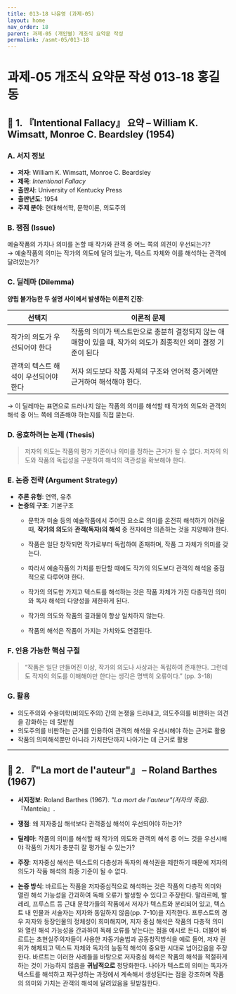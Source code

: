 ```yaml
---
title: 013-18 나윤영 (과제-05)
layout: home
nav_order: 18
parent: 과제-05 (개인별) 개조식 요약문 작성
permalink: /asmt-05/013-18
---
```


# 과제-05 개조식 요약문 작성 013-18 홍길동 

## 📘 1. 『Intentional Fallacy』 요약 – William K. Wimsatt, Monroe C. Beardsley (1954)

### A. 서지 정보  
- **저자**: William K. Wimsatt, Monroe C. Beardsley  
- **제목**: *Intentional Fallacy*  
- **출판사**: University of Kentucky Press 
- **출판년도**: 1954  
- **주제 분야**: 현대해석학, 문학이론, 의도주의


### B. 쟁점 (Issue)  
예술작품의 가치나 의미를 논할 때 작가와 관객 중 어느 쪽의 의견이 우선되는가?  
→ 예술작품의 의미는 작가의 의도에 달려 있는가, 텍스트 자체와 이를 해석하는 관객에 달려있는가?


### C. 딜레마 (Dilemma)  
**양립 불가능한 두 설명 사이에서 발생하는 이론적 긴장**:

| 선택지 | 이론적 문제 |
|--------|-------------|
| 작가의 의도가 우선되어야 한다 | 작품의 의미가 텍스트만으로 충분히 결정되지 않는 애매함이 있을 때, 작가의 의도가 최종적인 의미 결정 기준이 된다 |
| 관객의 텍스트 해석이 우선되어야 한다 | 저자 의도보다 작품 자체의 구조와 언어적 증거에만 근거하여 해석해야 한다. |

→ 이 딜레마는 표면으로 드러나지 않는 작품의 의미를 해석할 때 작가의 의도와 관객의 해석 중 어느 쪽에 의존해야 하는지를 직접 묻는다.


### D. 옹호하려는 논제 (Thesis)  
> 저자의 의도는 작품의 평가 기준이나 의미를 정하는 근거가 될 수 없다. 저자의 의도와 작품의 독립성을 구분하여 해석의 객관성을 확보해야 한다.

### E. 논증 전략 (Argument Strategy)  
- **추론 유형**: 연역, 유추 
- **논증의 구조**:
  기본구조
  - 문학과 미술 등의 예술작품에서 주어진 요소로 의미를 온전히 해석하기 어려울 때, **작가의 의도**와 **관객(독자)의 해석** 중 전자에만 의존하는 것을 지양해야 한다.  
  - 작품은 일단 창작되면 작가로부터 독립하여 존재하며, 작품 그 자체가 의미를 갖는다.   
  - 따라서 예술작품의 가치를 판단할 때에도 작가의 의도보다 관객의 해석을 중점적으로 다루어야 한다.

  - 작가의 의도만 가지고 텍스트를 해석하는 것은 작품 자체가 가진 다층적인 의미와 독자 해석의 다양성을 제한하게 된다.  
  - 작가의 의도와 작품의 결과물이 항상 일치하지 않는다. 
  - 작품의 해석은 작품이 가지는 가치와도 연결된다.  


### F. 인용 가능한 핵심 구절
> “작품은 일단 만들어진 이상, 작가의 의도나 사상과는 독립하여 존재한다. 그런데도 작자의 의도를 이해해야만 한다는 생각은 명백히 오류이다.” (pp. 3-18)  


### G. 활용
- 의도주의와 수용미학(비의도주의) 간의 논쟁을 드러내고, 의도주의를 비판하는 의견을 강화하는 데 뒷받침  
- 의도주의를 비판하는 근거를 인용하여 관객의 해석을 우선시해야 하는 근거로 활용  
- 작품의 의미해석뿐만 아니라 가치판단까지 나아가는 데 근거로 활용

---

## 📘 2. 『"La mort de l'auteur"』 – Roland Barthes (1967)

- **서지정보**: Roland Barthes (1967). *"La mort de l'auteur"(저자의 죽음)*. 『Manteia』.

- **쟁점**: 왜 저자중심 해석보다 관객중심 해석이 우선되어야 하는가? 
- **딜레마**: 작품의 의미를 해석할 때 작가의 의도와 관객의 해석 중 어느 것을 우선시해야 작품의 가치가 충분히 잘 평가될 수 있는가?
- **주장**: 저자중심 해석은 텍스트의 다층성과 독자의 해석권을 제한하기 때문에 저자의 의도가 작품 해석의 최종 기준이 될 수 없다.  
- **논증 방식**:
바르트는 작품을 저자중심적으로 해석하는 것은 작품의 다층적 의미와 열린 해석 가능성을 간과하여 독해 오류가 발생할 수 있다고 주장한다. 말라르메, 발레리, 프루스트 등 근대 문학가들의 작품에서 저자가 텍스트와 분리되어 있고, 텍스트 내 인물과 서술자는 저자와 동일하지 않음(pp. 7-10)을 지적한다. 프루스트의 경우 저자와 등장인물의 정체성이 희미해지며, 저자 중심 해석은 작품의 다층적 의미와 열린 해석 가능성을 간과하여 독해 오류를 낳는다는 점을 예시로 든다. 더불어 바르트는 초현실주의자들이 사용한 자동기술법과 공동창작방식을 예로 들어, 저자 권위가 해체되고 텍스트 자체와 독자의 능동적 해석이 중요한 시대로 넘어갔음을 주장한다. 바르트는 이러한 사례들을 바탕으로 저자중심 해석은 작품의 해석을 적절하게 하는 것이 가능하지 않음을 **귀납적으로** 정당화한다. 나아가  텍스트의 의미는 독자가 텍스트를 해석하고 재구성하는 과정에서 계속해서 생성된다는 점을 강조하며 작품의 의미와 가치는 관객의 해석에 달려있음을 뒷받침한다.



